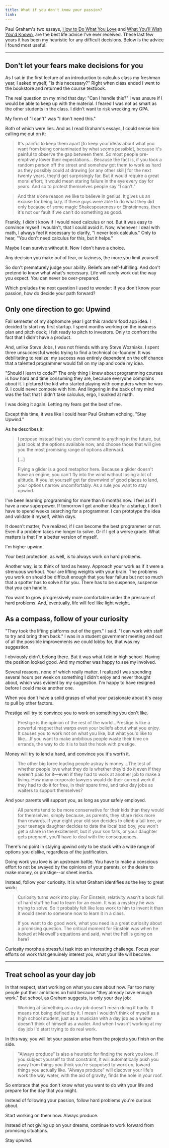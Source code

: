 ```yaml
---
title: What if you don't know your passion?
link:
---
```


Paul Graham's two essays, [How to Do What You Love](http://www.paulgraham.com/love.html) and [What You'll Wish You'd Known](http://www.paulgraham.com/hs.html), are the best life advice I've ever received. These last few years it has been my heuristic for any difficult decisions. Below is the advice I found most useful:

---

## Don't let your fears make decisions for you

As I sat in the first lecture of an introduction to calculus class my freshman year, I asked myself, "Is this necessary?" Right when class ended I went to the bookstore and returned the course textbook.  

The real question on my mind that day: "Can I handle this?" I was unsure if I would be able to keep up with the material. I feared I was not as smart as the other students in the class. I didn't want to risk wrecking my GPA. 

My form of "I can't" was "I don't need this."

Both of which were lies. And as I read Graham's essays, I could sense him calling me out on it:

>It's painful to keep them apart [to keep your ideas about what you want from being contaminated by what seems possible], because it's painful to observe the gap between them. So most people pre-emptively lower their expectations... Because the fact is, if you took a random person off the street and somehow got them to work as hard as they possibly could at drawing [or any other skill] for the next twenty years, they'd get surprisingly far. But it would require a great moral effort; it would mean staring failure in the eye every day for years. And so to protect themselves people say "I can't."


>And that's one reason we like to believe in genius. It gives us an excuse for being lazy. If these guys were able to do what they did only because of some magic Shakespeareness or Einsteinness, then it's not our fault if we can't do something as good.

Frankly, I didn't know if I would need calculus or not. But it was easy to convince myself I wouldn't, that I could avoid it. Now, whenever I deal with math, I always feel it necessary to clarify, "I never took calculus." Only to hear, "You don't need calculus for this, but it helps." 

Maybe I can survive without it. Now I don't have a choice. 

Any decision you make out of fear, or laziness, the more you limit yourself. 

So don't prematurely judge your ability. Beliefs are self-fulfilling. And don't pretend to know what what's necessary. Life will rarely work out the way you expect. You can never be over-prepared. 

Which preludes the next question I used to wonder: If you don't know your passion, how do decide your path forward? 

## Only one direction to go: Upwind

Fall semester of my sophomore year I got this random food app idea. I decided to start my first startup. I spent months working on the business plan and pitch deck; I felt ready to pitch to investors. Only to confront the fact that I didn't have a product.  

And, unlike Steve Jobs, I was not friends with any Steve Wozniaks. I spent three unsuccessful weeks trying to find a technical co-founder. It was debilitating to realize: my success was entirely dependent on the off chance that a talented programmer would fall on my lap and code my idea. 

"Should I learn to code?" The only thing I knew about programming courses is how hard and time consuming they are, because everyone complains about it. I pictured the kid who started playing with computers when he was 9. I could never compete with him. And lingering in the back of my mind was the fact that I didn't take calculus, ergo, I sucked at math. 

I was doing it again. Letting my fears get the best of me. 

Except this time, it was like I could hear Paul Graham echoing, "Stay Upwind." 

As he describes it:

>I propose instead that you don't commit to anything in the future, but just look at the options available now, and choose those that will give you the most promising range of options afterward.
>
>[...]
> 
>Flying a glider is a good metaphor here. Because a glider doesn't have an engine, you can't fly into the wind without losing a lot of altitude. If you let yourself get far downwind of good places to land, your options narrow uncomfortably. As a rule you want to stay upwind. 

I've been learning programming for more than 6 months now. I feel as if I have a new superpower. If tomorrow I get another idea for a startup, I don't have to spend weeks searching for a programmer. I can prototype the idea and validate it myself, within days. 

It doesn't matter, I've realized, if I can become the best programmer or not. Even if a problem takes me longer to solve. Or if I get a worse grade. What matters is that I'm a better version of myself.

I'm higher upwind. 

Your best protection, as well, is to always work on hard problems. 

Another way, is to think of hard as heavy. Approach your work as if it were a strenuous workout. Your are lifting weights with your brain. The problems you work on should be difficult enough that you fear failure but not so much that a spotter has to solve it for you. There has to be suspense, suspense that you can handle. 

You want to grow progressively more comfortable under the pressure of hard problems. And, eventually, life will feel like light weight.


## As a compass, follow of your curiosity

"They took the lifting platforms out of the gym." I said. "I can work with staff to try and bring them back." I was in a student government meeting and out of all the possible improvements we could lobby for, that was my suggestion. 

I obviously didn't belong there. But it was what I did in high school. Having the position looked good. And my mother was happy to see my involved. 

Several reasons, none of which really matter. I realized I was spending several hours per week on something I didn't enjoy and never thought about, which was evident by my suggestion. I'm happy to have resigned before I could make another one. 

When you don't have a solid grasps of what your passionate about it's easy to pull by other factors. 

Prestige will try to convince you to work on something you don't like. 

>Prestige is the opinion of the rest of the world...Prestige is like a powerful magnet that warps even your beliefs about what you enjoy. It causes you to work not on what you like, but what you'd like to like....If you want to make ambitious people waste their time on errands, the way to do it is to bait the hook with prestige.

Money will try to lend a hand, and convince you it's worth it. 

>The other big force leading people astray is money....The test of whether people love what they do is whether they'd do it even if they weren't paid for it—even if they had to work at another job to make a living. How many corporate lawyers would do their current work if they had to do it for free, in their spare time, and take day jobs as waiters to support themselves?

And your parents will support you, as long as your safely employed. 

>All parents tend to be more conservative for their kids than they would for themselves, simply because, as parents, they share risks more than rewards. If your eight year old son decides to climb a tall tree, or your teenage daughter decides to date the local bad boy, you won't get a share in the excitement, but if your son falls, or your daughter gets pregnant, you'll have to deal with the consequences.

There's no point in staying upwind only to be stuck with a wide range of options you dislike, regardless of the justification. 

Doing work you love is an upstream battle. You have to make a conscious effort to not be swayed by the opinions of your parents, or the desire to make money, or prestige--or sheet inertia. 

Instead, follow your curiosity. It is what Graham identifies as the key to great work: 

> Curiosity turns work into play. For Einstein, relativity wasn't a book full of hard stuff he had to learn for an exam. It was a mystery he was trying to solve. So it probably felt like less work to him to invent it than it would seem to someone now to learn it in a class.
>
> If you want to do good work, what you need is a great curiosity about a promising question. The critical moment for Einstein was when he looked at Maxwell's equations and said, what the hell is going on here?

Curiosity morphs a stressful task into an interesting challenge. Focus your efforts on work that genuinely interest you, what your life will become.

---

## Treat school as your day job 

In that respect, start working on what you care about now. Far too many people put their ambitions on hold because "they already have enough work." But school, as Graham suggests, is only your day job:

> Working at something as a day job doesn't mean doing it badly. It means not being defined by it. I mean I wouldn't think of myself as a high school student, just as a musician with a day job as a waiter doesn't think of himself as a waiter. And when I wasn't working at my day job I'd start trying to do real work.

In this way, you will let your passion arise from the projects you finish on the side.

> "Always produce" is also a heuristic for finding the work you love. If you subject yourself to that constraint, it will automatically push you away from things you think you're supposed to work on, toward things you actually like. "Always produce" will discover your life's work the way water, with the aid of gravity, finds the hole in your roof.

So embrace that you don't know what you want to do with your life and prepare for the day that you might. 

Instead of following your passion, follow hard problems you're curious about. 

Start working on them now. Always produce. 

Instead of not giving up on your dreams, continue to work forward from promising situations. 

Stay upwind. 

